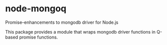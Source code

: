 node-mongoq
===========

Promise-enhancements to mongodb driver for Node.js

This package provides a module that wraps mongodb driver
functions in Q-based promise functions.



